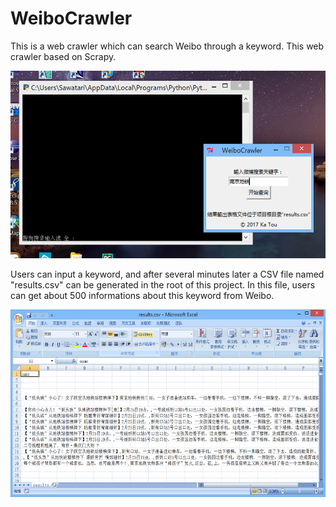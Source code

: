 WeiboCrawler
==============
This is a web crawler which can search Weibo through a keyword. This web crawler based on Scrapy. 

<img src='mdimage/image01.png' height='300px'/>

Users can input a keyword, and after several minutes later a CSV file named "results.csv" can be generated in the root of this project. In this file, users can get about 500 informations about this keyword from Weibo.

<img src='mdimage/image02.png' height='300px'/>
